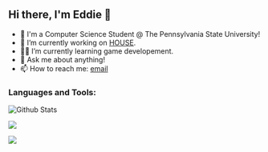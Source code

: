 ## Hi there, I'm Eddie 👋 
- :brain: I'm a Computer Science Student @ The Pennsylvania State University! 
- 🔭 I’m currently working on [HOUSE](link).
- :surfing_man: I’m currently learning game developement.
- 💬 Ask me about anything!
- 📫 How to reach me: [email](evu5018@psu.edu)


### Languages and Tools:



![Github Stats](https://github-readme-stats.vercel.app/api?username=UbriJr&bg_color=30,e96443,904e95&title_color=fff&text_color=fff)

![](https://raw.githubusercontent.com/UbriJr/github-stats-transparent/output/generated/overview.svg)

![](https://raw.githubusercontent.com/UbriJr/github-stats-transparent/output/generated/languages.svg)

<!--
**UbriJr/UbriJr** is a ✨ _special_ ✨ repository because its `README.md` (this file) appears on your GitHub profile.

Here are some ideas to get you started:

- 🔭 I’m currently working on ...
- 🌱 I’m currently learning ...
- 👯 I’m looking to collaborate on ...
- 🤔 I’m looking for help with ...
- 💬 Ask me about ...
- 📫 How to reach me: ...
- 😄 Pronouns: ...
- ⚡ Fun fact: ...
-->

